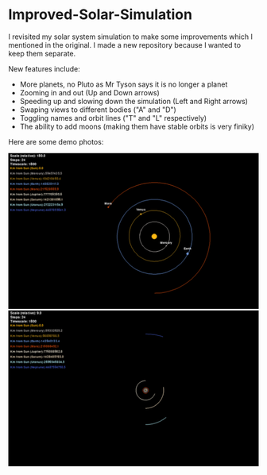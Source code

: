 # Improved-Solar-Simulation
I revisited my solar system simulation to make some improvements which I mentioned in the original. I made a new repository because I wanted to keep them separate.

New features include:
- More planets, no Pluto as Mr Tyson says it is no longer a planet
- Zooming in and out (Up and Down arrows)
- Speeding up and slowing down the simulation (Left and Right arrows)
- Swaping views to different bodies ("A" and "D")
- Toggling names and orbit lines ("T" and "L" respectively)
- The ability to add moons (making them have stable orbits is very finiky)

Here are some demo photos:

![Screenshot of the solar system simulation, the sun and planets up to mars a visible](Images/Demo1.png)
![Screenshot of the solar system simulation, all planets a visible](Images/Demo2.png)
